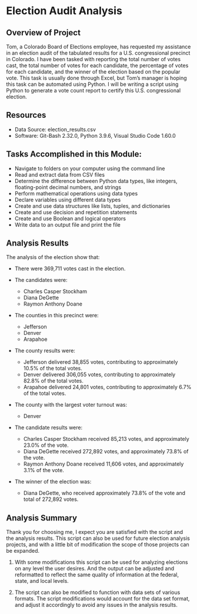 # Election Audit Analysis

## Overview of Project

Tom, a Colorado Board of Elections employee, has requested my assistance in an election audit of the tabulated results for a U.S. congressional precinct in Colorado. I have been tasked with reporting the total number of votes cast, the total number of votes for each candidate, the percentage of votes for each candidate, and the winner of the election based on the popular vote. This task is usually done through Excel, but Tom’s manager is hoping this task can be automated using Python. I will be writing a script using Python to generate a vote count report to certify this U.S. congressional election.

## Resources
- Data Source: election_results.csv
- Software: Git-Bash 2.32.0, Python 3.9.6, Visual Studio Code 1.60.0

## Tasks Accomplished in this Module:

- Navigate to folders on your computer using the command line
- Read and extract data from CSV files
- Determine the difference between Python data types, like integers, floating-point decimal numbers, and strings
- Perform mathematical operations using data types
- Declare variables using different data types
- Create and use data structures like lists, tuples, and dictionaries
- Create and use decision and repetition statements
- Create and use Boolean and logical operators
- Write data to an output file and print the file

## Analysis Results

The analysis of the election show that:

- There were 369,711 votes cast in the election.

- The candidates were:
  - Charles Casper Stockham
  - Diana DeGette
  - Raymon Anthony Doane

- The counties in this precinct were:
  - Jefferson
  - Denver
  - Arapahoe

- The county results were:
  - Jefferson delivered 38,855 votes, contributing to approximately 10.5% of the total votes.
  - Denver delivered 306,055 votes, contributing to approximately 82.8% of the total votes.
  - Arapahoe delivered 24,801 votes, contributing to approximately 6.7% of the total votes.

- The county with the largest voter turnout was:
  - Denver

- The candidate results were:
  - Charles Casper Stockham received 85,213 votes, and approximately 23.0% of the vote.
  - Diana DeGette received 272,892 votes, and approximately 73.8% of the vote.
  - Raymon Anthony Doane received 11,606 votes, and approximately 3.1% of the vote.

- The winner of the election was:
  - Diana DeGette, who received approximately 73.8% of the vote and total of 272,892 votes.

## Analysis Summary

Thank you for choosing me, I expect you are satisfied with the script and the analysis results. This script can also be used for future election analysis projects, and with a little bit of modification the scope of those projects can be expanded.

1. With some modifications this script can be used for analyzing elections on any level the user desires. And the output can be adjusted and reformatted to reflect the same quality of information at the federal, state, and local levels.

2. The script can also be modified to function with data sets of various formats. The script modifications would account for the data set format, and adjust it accordingly to avoid any issues in the analysis results.